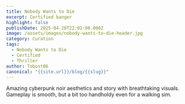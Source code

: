 ```yaml
---
title: Nobody Wants to Die
excerpt: Certified banger
highlight: false
publishDate: 2025-04-28T22:02:00.000Z
image: /assets/images/nobody-wants-to-die-header.jpg
category: Curation
tags:
  - Nobody Wants to Die
  - Certified
  - Thriller
author: Tobost06
canonical: "{{site.url}}/blog/{{slug}}"
---
```

Amazing cyberpunk noir aesthetics and story with breathtaking visuals. Gameplay is smooth, but a bit too handholdy even for a walking sim.
